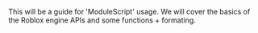 This will be a guide for 'ModuleScript' usage. We will cover the basics of the Roblox engine APIs and some functions + formating.
